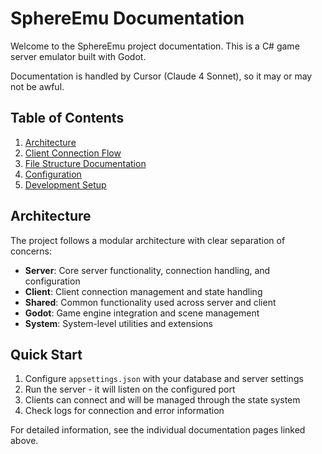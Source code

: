 # SphereEmu Documentation

Welcome to the SphereEmu project documentation. This is a C# game server emulator built with Godot.

Documentation is handled by Cursor (Claude 4 Sonnet), so it may or may not be awful.

## Table of Contents

1. [Architecture](#architecture)
2. [Client Connection Flow](Client-Connection-Flow)
3. [File Structure Documentation](File-Structure)
4. [Configuration](Configuration)
5. [Development Setup](Development-Setup)

## Architecture

The project follows a modular architecture with clear separation of concerns:

- **Server**: Core server functionality, connection handling, and configuration
- **Client**: Client connection management and state handling
- **Shared**: Common functionality used across server and client
- **Godot**: Game engine integration and scene management
- **System**: System-level utilities and extensions

## Quick Start

1. Configure `appsettings.json` with your database and server settings
2. Run the server - it will listen on the configured port
3. Clients can connect and will be managed through the state system
4. Check logs for connection and error information

For detailed information, see the individual documentation pages linked above.